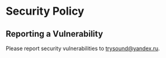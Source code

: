 # Security Policy

## Reporting a Vulnerability

Please report security vulnerabilities to [trysound@yandex.ru](mailto:trysound@yandex.ru).
